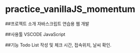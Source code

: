 # practice_vanillaJS_momentum

##프로젝트 소개
자바스크립트 연습용 웹 개발

##사용툴
VSCODE
JavaScript

##기능
Todo List 작성 및 체크
시간, 접속위치, 날씨 확인.
